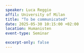 ```yaml
---
speaker: Luca Reggio
affil: University of Milan
title: "To be communicated"
date: 2025-05-30 10:15:00 +02:00
location: Humanisten
event-type: Seminar

excerpt-only: false
---
```

